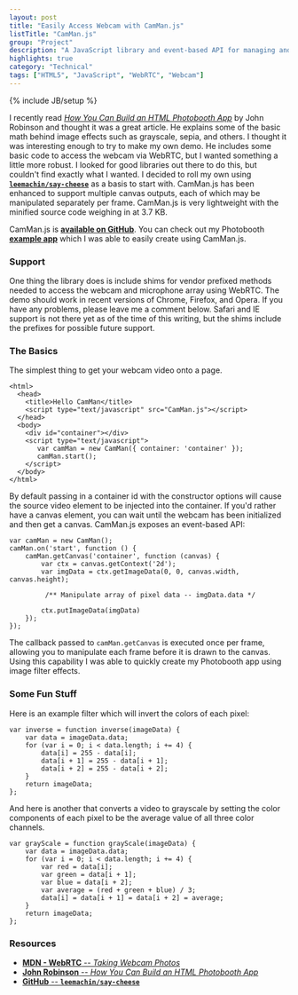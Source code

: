 ```yaml
---
layout: post
title: "Easily Access Webcam with CamMan.js"
listTitle: "CamMan.js"
group: "Project"
description: "A JavaScript library and event-based API for managing and accessing the webcam and microphone using WebRTC."
highlights: true
category: "Technical"
tags: ["HTML5", "JavaScript", "WebRTC", "Webcam"]
---
```

{% include JB/setup %}

I recently read [*How You Can Build an HTML Photobooth App*][robinson] by
John Robinson and thought it was a great article. He explains some of the basic
math behind image effects such as grayscale, sepia, and others. I thought it
was interesting enough to try to make my own demo. He includes some basic code
to access the webcam via WebRTC, but I wanted something a little more robust.
I looked for good libraries out there to do this, but couldn't find exactly
what I wanted. I decided to roll my own using 
[**`leemachin/say-cheese`**][leemachin] as a basis to start with. CamMan.js 
has been enhanced to support multiple canvas outputs, each of which may be
manipulated separately per frame. CamMan.js is very lightweight with the
minified source code weighing in at 3.7 KB.

CamMan.js is [**available on GitHub**][repo]. You can check out my Photobooth
[**example app**][demo] which I was able to easily create using CamMan.js.

### Support

One thing the library does is include shims for vendor prefixed methods needed
to access the webcam and microphone array using WebRTC. The demo should work in
recent versions of Chrome, Firefox, and Opera. If you have any problems, please
leave me a comment below. Safari and IE support is not there yet as of the time
of this writing, but the shims include the prefixes for possible future support.

### The Basics

The simplest thing to get your webcam video onto a page.

```
<html>
  <head>
    <title>Hello CamMan</title>
    <script type="text/javascript" src="CamMan.js"></script>
  </head>
  <body>
    <div id="container"></div>
    <script type="text/javascript">
       var camMan = new CamMan({ container: 'container' });
       camMan.start();
    </script>
  </body>
</html>
```

By default passing in a container id with the constructor options will cause
the source video element to be injected into the container. If you'd rather
have a canvas element, you can wait until the webcam has been initialized and
then get a canvas. CamMan.js exposes an event-based API:

<pre><code class="javascript">var camMan = new CamMan();
camMan.on('start', function () {
	camMan.getCanvas('container', function (canvas) {
        var ctx = canvas.getContext('2d');
        var imgData = ctx.getImageData(0, 0, canvas.width, canvas.height);

		 /** Manipulate array of pixel data -- imgData.data */

        ctx.putImageData(imgData)
    });
});
</code></pre>

The callback passed to `camMan.getCanvas` is executed once per frame, allowing
you to manipulate each frame before it is drawn to the canvas. Using this
capability I was able to quickly create my Photobooth app using image filter
effects.

### Some Fun Stuff

Here is an example filter which will invert the colors of each pixel:

<pre><code class="javascript">var inverse = function inverse(imageData) {
    var data = imageData.data;
    for (var i = 0; i < data.length; i += 4) {
		data[i] = 255 - data[i];
		data[i + 1] = 255 - data[i + 1];
		data[i + 2] = 255 - data[i + 2];
    }
    return imageData;
};
</code></pre>

And here is another that converts a video to grayscale by setting the color
components of each pixel to be the average value of all three color channels.

<pre><code class="javascript">var grayScale = function grayScale(imageData) {
	var data = imageData.data;
	for (var i = 0; i < data.length; i += 4) {
		var red = data[i];
		var green = data[i + 1];
		var blue = data[i + 2];
		var average = (red + green + blue) / 3;
		data[i] = data[i + 1] = data[i + 2] = average;
	}
	return imageData;
};
</code></pre>

### Resources

 - [**MDN - WebRTC** -- *Taking Webcam Photos*][mdn]
 - [**John Robinson** -- *How You Can Build an HTML Photobooth App*][robinson]
 - [**GitHub** -- **`leemachin/say-cheese`**][leemachin]


[robinson]: http://www.storminthecastle.com/2013/05/07/how-you-can-build-an-html5-photobooth-app/
[leemachin]: https://github.com/leemachin/say-cheese
[repo]: https://github.com/CoryG89/CamMan.js
[demo]: http://coryg89.github.io/CamMan.js/example
[mdn]: https://developer.mozilla.org/en-US/docs/WebRTC/Taking_webcam_photos